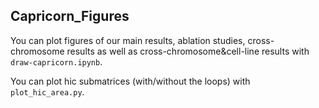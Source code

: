 ## Capricorn_Figures
You can plot figures of our main results, ablation studies, cross-chromosome results as well as cross-chromosome&cell-line results with `draw-capricorn.ipynb`.

You can plot hic submatrices (with/without the loops) with `plot_hic_area.py`.


